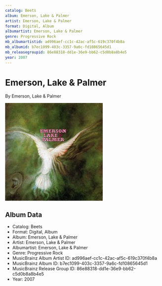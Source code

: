 ```yaml
---
catalog: Beets
album: Emerson, Lake & Palmer
artist: Emerson, Lake & Palmer
format: Digital, Album
albumartist: Emerson, Lake & Palmer
genre: Progressive Rock
mb_albumartistid: ad996aef-cc1c-42ac-af5c-619c370f4b8a
mb_albumid: b7ec1099-403c-3357-9a6c-fd10865645d1
mb_releasegroupid: 86e88318-dd1e-36e9-bb62-c5d0b8a8b4e5
year: 2007
---
```


# Emerson, Lake & Palmer

By Emerson, Lake & Palmer

![](../../assets/beetscovers/Emerson__Lake_and_Palmer-Emerson__Lake_and_Palmer.jpg)

## Album Data

- Catalog: Beets
- Format: Digital, Album
- Album: Emerson, Lake & Palmer
- Artist: Emerson, Lake & Palmer
- Albumartist: Emerson, Lake & Palmer
- Genre: Progressive Rock
- MusicBrainz Album Artist ID: ad996aef-cc1c-42ac-af5c-619c370f4b8a
- MusicBrainz Album ID: b7ec1099-403c-3357-9a6c-fd10865645d1
- MusicBrainz Release Group ID: 86e88318-dd1e-36e9-bb62-c5d0b8a8b4e5
- Year: 2007

